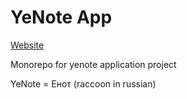 # YeNote App
[Website](https://yenote.app)

Monorepo for yenote application project

YeNote = Енот (raccoon in russian)
